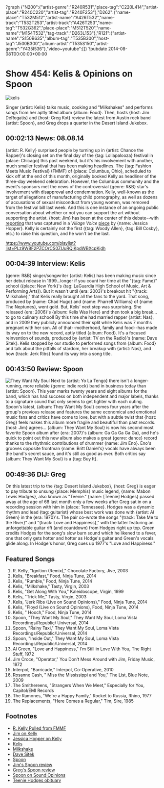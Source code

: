 ?graph {"N200":{"artist-genre":"R240R531","place-tag":"C220L414","artist-place":"R240C220","artist-tag":"R240F253"},"D262":{"name-place":"T532M512","artist-name":"A426T532","name-track":"T532T253","artist-track":"A426T253","name-tag":"T532G362","place-place":"M512T520","name-name":"M154T532","tag-track":"D263L153"},"R121":{"artist-name":"S150B635","album-tag":"T535B300","host-tag":"J500B300","album-artist":"T535S150","artist-genre":"Y435I536"},"video~youtube":[]}
?pubdate 2014-08-08T00:00:00+00:00

# Show 454: Kelis & Opinions on Spoon
![kelis](http://static.soundopinions.org/images/2014/kelis_web2.jpg)

Singer {artist: Kelis} talks music, cooking and "Milkshakes" and performs songs from her aptly titled album {album: Food}. Then, hosts {host: Jim DeRogatis} and {host: Greg Kot} review the latest from Austin rock band {artist: Spoon}, and Greg drops a quarter in the Desert Island Jukebox.

## 00:02:13 News: 08.08.14 
{artist: R. Kelly} surprised people by turning up in {artist: Chance the Rapper}'s closing set on the final day of the {tag: Lollapalooza} festival in {place: Chicago} this past weekend, but it's his involvement with another, much smaller festival that has been making headlines. The {tag: Fashion Meets Music Festival} (FMMF) of {place: Columbus, Ohio}, scheduled to kick off at the end of this month, originally booked Kelly as headliner of the three-day weekend celebration. However, the Columbus community and the event's sponsors met the news of the controversial {genre: R&B} star's involvement with disapproval and condemnation.  Kelly, well-known as the target of allegations of manufacturing child pornography, as well as dozens of accusations of sexual misconduct from young women, was removed from the festival bill last week. And this is one instance of an ongoing public conversation about whether or not you can support the art without supporting the artist. {host: Jim} has been at the center of this debate--with [reporting](http://www.wbez.org/blogs/jim-derogatis/2013-07/kelly-conversations-more-questions-answers-about-r-kelly-headlining) that was captured in a *Village Voice* [piece](http://blogs.villagevoice.com/music/2013/12/read_the_stomac.php) by {name: Jessica Hopper}.  Kelly is certainly not the first ({tag: Woody Allen}, {tag: Bill Cosby}, etc.) to raise this question, and he won't be the last. 

https://www.youtube.com/playlist?list=PLz9W8F2PZCOrCS0ZUuRQiKpdWBXcpKjdh

## 00:04:39 Interview: Kelis
{genre: R&B} singer/songwriter {artist: Kelis} has been making music since her debut release in 1999…longer if you count her time at the "{tag: Fame}" school ({place: New York}'s {tag: LaGuardia High School of Music, Art & Performing Arts}). But it wasn't until {era: 2003}'s breakout hit "{track: Milkshake}," that Kelis really brought all the fans to the yard. That song, produced by {name: Chad Hugo} and {name: Pharrell Williams} of {name: The Neptunes}, went gold. But, Kelis' next step was surprising. She released {era: 2006}'s {album: Kelis Was Here} and then took a big break…to go to culinary school! By this time she had married rapper {artist: Nas}, and in 2009 they publicly announced their split while Kelis was 7 months pregnant with her son. All of that--motherhood, family and food--has made its way on to the new record, aptly titled {album: Food}. It's a focused reinvention of sounds, produced by {artist: TV on the Radio}'s {name: Dave Sitek}. Kelis stopped by our studio to performed songs from {album: Food} and talk about the pitfalls of stardom, her breakup with {artist: Nas}, and how {track: Jerk Ribs} found its way into a song title.


## 00:43:50 Review: Spoon
![They Want My Soul](https://upload.wikimedia.org/wikipedia/en/e/e1/They_Want_My_Soul.jpg "703784/902090373")
Next to {artist: Yo La Tengo} there isn't a longer-running, more reliable {genre: indie rock} band in business today than {artist: Spoon}. This year marks twenty years and eight albums for the band, which has had success on both independent and major labels, thanks to a signature sound that only seems to get tighter with each outing. Spoon's latest, {album: They Want My Soul} comes four years after the group's previous release and features the same economical and emotional music fans and critics have come to love, but with a subtle twist that {host: Greg} feels makes this album more fragile and beautiful than past records. {host: Jim} agrees... {album: They Want My Soul} is now his second most favorite Spoon album after {era: 2007}'s {album: Ga Ga Ga Ga Ga}, and he's quick to point out this new album also makes a great {genre: dance} record thanks to the rhythmic contributions of drummer {name: Jim Eno}. Eno's grooves opposite frontman {name: Britt Daniel's} vocals have always been the band's secret sauce, and it's still as good as ever. Both critics say {album: They Want My Soul} is a {tag: Buy It}.   


## 00:49:36 DIJ: Greg
On this latest trip to the {tag: Desert Island Jukebox}, {host: Greg} is eager to pay tribute to unsung {place: Memphis} music legend, {name: Mabon Lewis Hodges}, also known as "Teenie." {name: [Teenie] Hodges} passed away at the age of 68 last month only a few weeks after Greg sat in on a recording session with him in {place: Tennessee}. Hodges was a dynamic rhythm and lead {tag: guitarist} whose best work was done with {artist: Al Green} in the {era: 1970}'s. The pair co-wrote the songs "{track: Take Me to the River}" and "{track: Love and Happiness}," with the latter featuring an unforgettable guitar rift (and countdown) from Hodges right up top. Green credits Hodges for the song's slow burn sound which he likened to a fever, one that only gets hotter and hotter as Hodge's guitar and Green's vocals glide along. In Hodge's honor, Greg cues up 1977's "Love and Happiness."


## Featured Songs
1. R. Kelly, "Ignition (Remix)," Chocolate Factory, Jive, 2003
1. Kelis, "Breakfast," Food, Ninja Tune, 2014 
1. Kelis, "Rumble," Food, Ninja Tune, 2014 
1. Kelis, "Milkshake," Tasty, Virgin, 2003  
1. Kelis, "Get Along With You," Kaleidoscope, Virgin, 1999 
1. Kelis, "Trick Me," Tasty, Virgin, 2003 
1. Kelis, "Jerk Ribs (Live on Sound Opinions)," Food, Ninja Tune, 2014 
1. Kelis, "Floyd (Live on Sound Opinions), Food, Ninja Tune, 2014 
1. Kelis, " Hooch," Food, Ninja Tune, 2014 
1. Spoon, "They Want My Soul," They Want My Soul, Loma Vista Recordings/Republic/ Universal, 2014 
1. Spoon, "Rainy Taxi," They Want My Soul, Loma Vista Recordings/Republic/Universal, 2014 
1. Spoon, "Inside Out," They Want My Soul, Loma Vista Recordings/Republic/Universal, 2014 
1. Al Green, "Love and Happiness," I'm Still in Love With You, The Right Stuff, 1972 
1. Jim Croce, "Operator," You Don't Mess Around with Jim, Friday Music, 1972 
1. Interpol, "Barricade," Interpol, Co-Operative, 2010  
1. Rosanne Cash, " Miss the Mississippi and You," The List, Blue Note, 2009 
1. The Smithereens, "Strangers When We Meet," Especially for You, Capitol/EMI Records 
1. The Ramones, "We're a Happy Family," Rocket to Russia, Rhino, 1977 
1. The Replacements, "Here Comes a Regular," Tim, Sire, 1985 


## Footnotes
- [R. Kelly Pulled from FMMF](http://www.columbusalive.com/content/blogs/thelatest/2014/07/r-kelly-fmmf-part-ways.html)
- [Jim on Kelly](http://www.wbez.org/blogs/jim-derogatis/2014-07/columbus-musicians-and-fans-balk-r-kelly-festival-headliner-110543)
- [Jessica Hopper on Kelly](http://blogs.villagevoice.com/music/2013/12/read_the_stomac.php)
- [Kelis](http://www.iamkelis.com/)
- [Milkshake](https://www.youtube.com/watch?v=pGL2rytTraA)
- [Dave Sitek](http://en.wikipedia.org/wiki/Dave_Sitek)
- [Spoon](http://www.spoontheband.com/)
- [Jim's Spoon review](http://www.wbez.org/blogs/jim-derogatis/2014-08/spoon-has-soul-spare-110608)
- [Greg's Spoon review](http://www.chicagotribune.com/entertainment/music/kot/ct-spoon-album-review-20140804-column.html)
- [Spoon on Sound Opinions](http://www.soundopinions.org/show/102)
- [Teenie Hodges obituary](http://www.rollingstone.com/music/news/teenie-hodges-songwriter-and-guitarist-for-al-green-dead-at-68-20140624)
